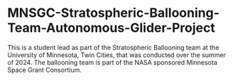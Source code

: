 # MNSGC-Stratospheric-Ballooning-Team-Autonomous-Glider-Project
This is a student lead as part of the Stratospheric Ballooning team at the University of Minnesota, Twin Cities, that was conducted over the summer of 2024. The ballooning team is part of the NASA sponsored Minnesota Space Grant Consortium.
